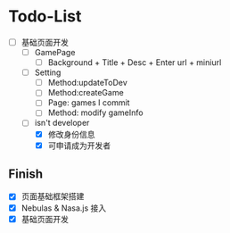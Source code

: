 # Todo-List

- [ ] 基础页面开发
  - [ ] GamePage
    - [ ] Background + Title + Desc + Enter url + miniurl
  - [ ] Setting
    - [ ] Method:updateToDev
    - [ ] Method:createGame
    - [ ] Page: games I commit
    - [ ] Method: modify gameInfo
  - [ ] isn't developer
    - [x] 修改身份信息
    - [x] 可申请成为开发者

## Finish

- [x] 页面基础框架搭建
- [x] Nebulas & Nasa.js 接入
- [x] 基础页面开发